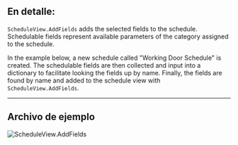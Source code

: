 ## En detalle:
`ScheduleView.AddFields` adds the selected fields to the schedule. Schedulable fields represent available parameters of the category assigned to the schedule.

In the example below, a new schedule called "Working Door Schedule" is created. The schedulable fields are then collected and input into a dictionary to facilitate looking the fields up by name. Finally, the fields are found by name and added to the schedule view with `ScheduleView.AddFields`.
___
## Archivo de ejemplo

![ScheduleView.AddFields](./Revit.Elements.Views.ScheduleView.AddFields_img.jpg)

